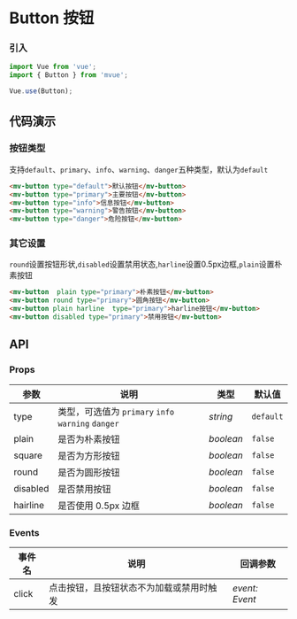 # Button 按钮


### 引入

``` javascript
import Vue from 'vue';
import { Button } from 'mvue';

Vue.use(Button);
```

## 代码演示

### 按钮类型

支持`default`、`primary`、`info`、`warning`、`danger`五种类型，默认为`default`

```html
<mv-button type="default">默认按钮</mv-button>
<mv-button type="primary">主要按钮</mv-button>
<mv-button type="info">信息按钮</mv-button>
<mv-button type="warning">警告按钮</mv-button>
<mv-button type="danger">危险按钮</mv-button>
```

### 其它设置

`round`设置按钮形状,`disabled`设置禁用状态,`harline`设置0.5px边框,`plain`设置朴素按钮

```html
<mv-button  plain type="primary">朴素按钮</mv-button>
<mv-button round type="primary">圆角按钮</mv-button>
<mv-button plain harline  type="primary">harline按钮</mv-button>
<mv-button disabled type="primary">禁用按钮</mv-button>
```

## API

### Props

| 参数 | 说明 | 类型 | 默认值 |
|------|------|------|------|
| type | 类型，可选值为 `primary` `info` `warning` `danger` | *string* | `default` |
| plain | 是否为朴素按钮 | *boolean* | `false` |
| square | 是否为方形按钮 | *boolean* | `false` |
| round | 是否为圆形按钮 | *boolean* | `false` |
| disabled | 是否禁用按钮 | *boolean* | `false` |
| hairline | 是否使用 0.5px 边框 | *boolean* | `false` |

### Events

| 事件名 | 说明 | 回调参数 |
|------|------|------|
| click | 点击按钮，且按钮状态不为加载或禁用时触发 | *event: Event* |
